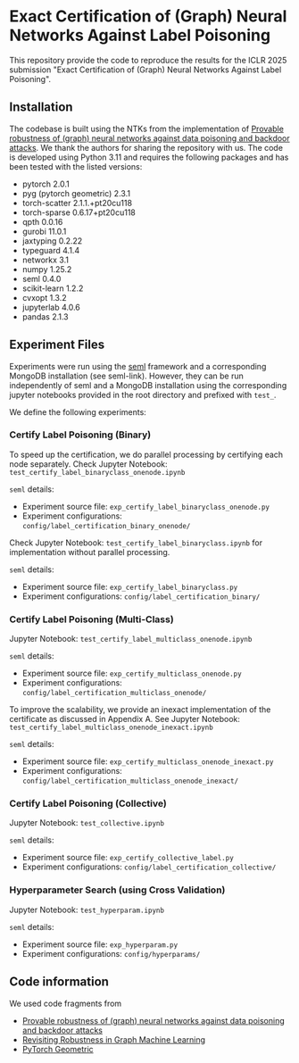 # Exact Certification of (Graph) Neural Networks Against Label Poisoning

This repository provide the code to reproduce the results for the ICLR 2025 submission "Exact Certification of (Graph) Neural Networks Against Label Poisoning".

## Installation

The codebase is built using the NTKs from the implementation of [Provable robustness of (graph) neural networks against data poisoning and backdoor attacks](https://arxiv.org/abs/2407.10867). We thank the authors for sharing the repository with us. The code is developed using Python 3.11 and requires the following packages and has been tested with the listed versions:

* pytorch 2.0.1
* pyg (pytorch geometric) 2.3.1
* torch-scatter 2.1.1.+pt20cu118
* torch-sparse 0.6.17+pt20cu118
* qpth 0.0.16
* gurobi 11.0.1
* jaxtyping 0.2.22
* typeguard 4.1.4
* networkx 3.1
* numpy 1.25.2
* seml 0.4.0
* scikit-learn 1.2.2
* cvxopt 1.3.2
* jupyterlab 4.0.6
* pandas 2.1.3

## Experiment Files

Experiments were run using the [seml](https://github.com/TUM-DAML/seml/tree/master) framework and a corresponding MongoDB installation (see seml-link). However, they can be run independently of seml and a MongoDB installation using the corresponding jupyter notebooks provided in the root directory and prefixed with `test_`.  

We define the following experiments:

### Certify Label Poisoning (Binary)

To speed up the certification, we do parallel processing by certifying each node separately. Check Jupyter Notebook: `test_certify_label_binaryclass_onenode.ipynb`

`seml` details:
* Experiment source file: `exp_certify_label_binaryclass_onenode.py`  
* Experiment configurations: `config/label_certification_binary_onenode/`

Check Jupyter Notebook: `test_certify_label_binaryclass.ipynb` for implementation without parallel processing.

`seml` details:
* Experiment source file: `exp_certify_label_binaryclass.py`  
* Experiment configurations: `config/label_certification_binary/`


### Certify Label Poisoning (Multi-Class)

Jupyter Notebook: `test_certify_label_multiclass_onenode.ipynb`

`seml` details:
* Experiment source file: `exp_certify_multiclass_onenode.py`  
* Experiment configurations: `config/label_certification_multiclass_onenode/`

To improve the scalability, we provide an inexact implementation of the certificate as discussed in Appendix A. See Jupyter Notebook: `test_certify_label_multiclass_onenode_inexact.ipynb`

`seml` details:
* Experiment source file: `exp_certify_multiclass_onenode_inexact.py`  
* Experiment configurations: `config/label_certification_multiclass_onenode_inexact/`

### Certify Label Poisoning (Collective)

Jupyter Notebook: `test_collective.ipynb`

`seml` details:
* Experiment source file: `exp_certify_collective_label.py`  
* Experiment configurations: `config/label_certification_collective/`

### Hyperparameter Search (using Cross Validation)

Jupyter Notebook: `test_hyperparam.ipynb`

`seml` details:
* Experiment source file: `exp_hyperparam.py`  
* Experiment configurations: `config/hyperparams/`

## Code information

We used code fragments from

* [Provable robustness of (graph) neural networks against data poisoning and backdoor attacks](https://arxiv.org/abs/2407.10867) 
* [Revisiting Robustness in Graph Machine Learning](https://github.com/saper0/revisiting_robustness/)
* [PyTorch Geometric](https://github.com/pyg-team/pytorch_geometric)